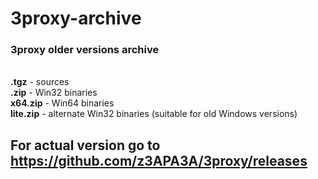 # 3proxy-archive
<h3>3proxy older versions archive</h3>
<br /><b>.tgz</b> - sources
<br /><b>.zip</b> - Win32 binaries
<br /><b>x64.zip</b> - Win64 binaries
<br /><b>lite.zip</b> - alternate Win32 binaries (suitable for old Windows versions)
<h2>For actual version go to <a href="https://github.com/z3APA3A/3proxy/releases">https://github.com/z3APA3A/3proxy/releases</a></h2>
